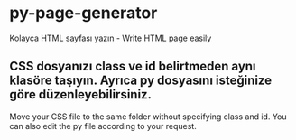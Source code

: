 # py-page-generator
Kolayca HTML sayfası yazın - Write HTML page easily

CSS dosyanızı class ve id belirtmeden aynı klasöre taşıyın. Ayrıca py dosyasını isteğinize göre düzenleyebilirsiniz.
-----------
Move your CSS file to the same folder without specifying class and id. You can also edit the py file according to your request.
